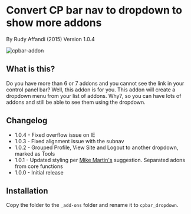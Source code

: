 # Convert CP bar nav to dropdown to show more addons
By Rudy Affandi (2015)
Version 1.0.4

![cpbar-addon](https://cloud.githubusercontent.com/assets/1151181/8511919/45ec1166-2301-11e5-99c2-58dda6d72717.gif)

## What is this?
Do you have more than 6 or 7 addons and you cannot see the link in your control panel bar? Well, this addon is for you.
This addon will create a dropdown menu from your list of addons. Why?, so you can have lots of addons and still be able to see them using the dropdown.

## Changelog
- 1.0.4 - Fixed overflow issue on IE
- 1.0.3 - Fixed alignment issue with the subnav
- 1.0.2 - Grouped Profile, View Site and Logout to another dropdown, marked as Tools
- 1.0.1 - Updated styling per [Mike Martin's](https://github.com/mikemartin) suggestion. Separated adons from core functions
- 1.0.0 - Initial release

## Installation
Copy the folder to the `_add-ons` folder and rename it to `cpbar_dropdown`.
